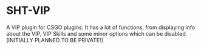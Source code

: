 # SHT-VIP
A VIP plugin for CSGO plugins. It has a lot of functions, from displaying info about the VIP, VIP Skills and some minor options which can be disabled. [INITIALLY PLANNED TO BE PRIVATE!]
